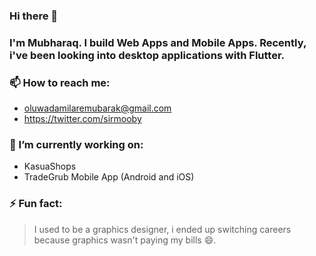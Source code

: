 ### Hi there 👋

### I'm Mubharaq. I build Web Apps and Mobile Apps. Recently, i've been looking into desktop applications with Flutter.

### 📫 How to reach me:

- oluwadamilaremubarak@gmail.com
- https://twitter.com/sirmooby

### 🔭 I’m currently working on:
- KasuaShops
- TradeGrub Mobile App (Android and iOS)

### ⚡ Fun fact: 
> I used to be a graphics designer, i ended up switching careers because graphics wasn't paying my bills 😄.

<!--
**moobydrey/moobydrey** is a ✨ _special_ ✨ repository because its `README.md` (this file) appears on your GitHub profile.

Here are some ideas to get you started:

- 🔭 I’m currently working on ...
- 🌱 I’m currently learning ...
- 👯 I’m looking to collaborate on ...
- 🤔 I’m looking for help with ...
- 💬 Ask me about ...
- 📫 How to reach me: ...
- 😄 Pronouns: ...
- ⚡ Fun fact: ...
-->
